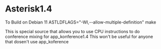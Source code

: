 # Asterisk1.4

To Build on Debian 11 ASTLDFLAGS="-Wl,--allow-multiple-definition" make

This is special source that allows you to use CPU instructions to do conference mixing for app_konference1.4 This won't be useful for anyone that dosen't use app_koference
